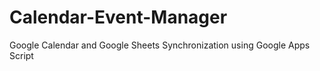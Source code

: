 # Calendar-Event-Manager
Google Calendar and Google Sheets Synchronization using Google Apps Script
